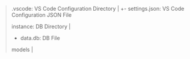 > .vscode: VS Code Configuration Directory
> |
> +- settings.json: VS Code Configuration JSON File
>
> instance: DB Directory
> |
> + data.db: DB File
>
> models
> |
> 